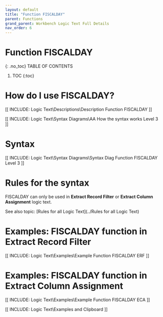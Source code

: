 ```yaml
---
layout: default
title: "Function FISCALDAY"
parent: Functions
grand_parent: Workbench Logic Text Full Details
nav_order: 6
---
```

# Function FISCALDAY
{: .no_toc}
TABLE OF CONTENTS 
1. TOC
{:toc}  

# How do I use FISCALDAY? 

[[ INCLUDE: Logic Text\Descriptions\Description Function FISCALDAY ]]

[[ INCLUDE: Logic Text\Syntax Diagrams\AA How the syntax works Level 3 ]]

# Syntax 

[[ INCLUDE: Logic Text\Syntax Diagrams\Syntax Diag Function FISCALDAY Level 3 ]]

# Rules for the syntax 

FISCALDAY can only be used in **Extract Record Filter** or **Extract Column Assignment** logic text.

See also topic: [Rules for all Logic Text](../Rules for all Logic Text) 

# Examples: FISCALDAY function in Extract Record Filter 

[[ INCLUDE: Logic Text\Examples\Example Function FISCALDAY ERF ]]

# Examples: FISCALDAY function in Extract Column Assignment 

[[ INCLUDE: Logic Text\Examples\Example Function FISCALDAY ECA ]]

[[ INCLUDE: Logic Text\Examples and Clipboard ]]

